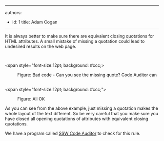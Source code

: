 

---
authors:
  - id: 1
    title: Adam Cogan
---




<span class='intro'> It is always better to make sure there are equivalent closing quotations for HTML attributes. A small mistake of missing a quotation could lead to undesired results on the web page.<br> </span>

<p>​​</p><p class="ssw15-rteElement-CodeArea">&lt;span style=&quot;font-size&#58;12pt; background&#58; #ccc;&gt;</p><dd class="ssw15-rteElement-FigureBad"> Figure&#58; Bad code - Can you see the missing quote? Code Auditor can<br><br></dd><p class="ssw15-rteElement-CodeArea">&lt;span style=&quot;font-size&#58;12pt; background&#58; #ccc;&quot;&gt;<br></p><dd class="ssw15-rteElement-FigureGood">Figure&#58; All OK<br></dd><p>As you can see from the above example, just missing a quotation makes the whole layout of the text different. So be very careful that you make sure you have closed all opening quotations of attributes with equivalent closing quotations.</p><p class="ssw15-rteElement-YellowBorderBox">We have a program called&#160;<a href="https&#58;//www.ssw.com.au/ssw/codeauditor/" target="_blank">SSW Co​de Auditor</a>&#160;to check for this rule. ​<br></p><p><br></p>


